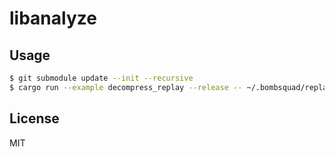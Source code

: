 # libanalyze

## Usage

```bash
$ git submodule update --init --recursive
$ cargo run --example decompress_replay --release -- ~/.bombsquad/replays/__lastReplay.brp ~/.bombsquad/replays/test.brp
```

## License

MIT
